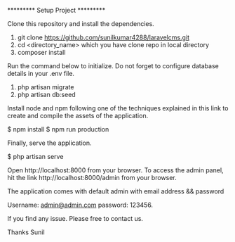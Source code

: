 ********* Setup Project *********

Clone this repository and install the dependencies.

1. git clone https://github.com/sunilkumar4288/laravelcms.git 
2. cd <directory_name> which you have clone repo in local directory
3. composer install

Run the command below to initialize.  Do not forget to configure database details in your .env file.

1. php artisan migrate
2. php artisan db:seed

Install node and npm following one of the techniques explained in this link to create and compile the assets of the application.

$ npm install
$ npm run production

Finally, serve the application.

$ php artisan serve

Open http://localhost:8000 from your browser. To access the admin panel, hit the link http://localhost:8000/admin from your browser. 

The application comes with default admin with email address  && password

Username: admin@admin.com
password: 123456.

If you find any issue. Please free to contact us.

Thanks
Sunil
